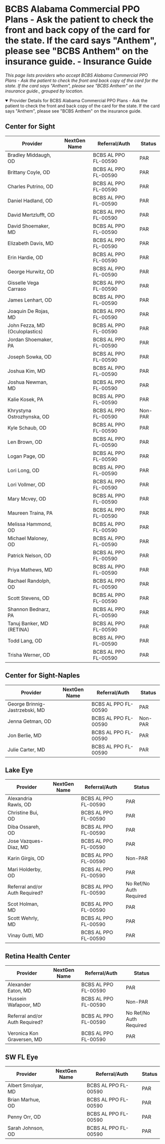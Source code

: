 # BCBS Alabama Commercial PPO Plans - Ask the patient to check the front and back copy of the card for the state. If the card says "Anthem", please see "BCBS Anthem" on the insurance guide. - Insurance Guide

*This page lists providers who accept BCBS Alabama Commercial PPO Plans - Ask the patient to check the front and back copy of the card for the state. If the card says "Anthem", please see "BCBS Anthem" on the insurance guide., grouped by location.*

<details open><summary>Provider Details for BCBS Alabama Commercial PPO Plans - Ask the patient to check the front and back copy of the card for the state. If the card says "Anthem", please see "BCBS Anthem" on the insurance guide.</summary>

## Center for Sight

| Provider | NextGen Name | Referral/Auth | Status |
|----------|-------------|--------------|--------|
| Bradley Middaugh, OD |  | BCBS AL PPO FL-00590 | PAR |
| Brittany Coyle, OD |  | BCBS AL PPO FL-00590 | PAR |
| Charles Putrino, OD |  | BCBS AL PPO FL-00590 | PAR |
| Daniel Hadland, OD |  | BCBS AL PPO FL-00590 | PAR |
| David Mertzlufft, OD |  | BCBS AL PPO FL-00590 | PAR |
| David Shoemaker, MD |  | BCBS AL PPO FL-00590 | PAR |
| Elizabeth Davis, MD |  | BCBS AL PPO FL-00590 | PAR |
| Erin Hardie, OD |  | BCBS AL PPO FL-00590 | PAR |
| George Hurwitz, OD |  | BCBS AL PPO FL-00590 | PAR |
| Gisselle Vega Carraso |  | BCBS AL PPO FL-00590 | PAR |
| James Lenhart, OD |  | BCBS AL PPO FL-00590 | PAR |
| Joaquin De Rojas, MD |  | BCBS AL PPO FL-00590 | PAR |
| John Fezza, MD (Oculoplastics) |  | BCBS AL PPO FL-00590 | PAR |
| Jordan Shoemaker, PA |  | BCBS AL PPO FL-00590 | PAR |
| Joseph Sowka, OD |  | BCBS AL PPO FL-00590 | PAR |
| Joshua Kim, MD |  | BCBS AL PPO FL-00590 | PAR |
| Joshua Newman, MD |  | BCBS AL PPO FL-00590 | PAR |
| Kalie Kosek, PA |  | BCBS AL PPO FL-00590 | PAR |
| Khrystyna Ostrozhynska, OD |  | BCBS AL PPO FL-00590 | Non-PAR |
| Kyle Schaub, OD |  | BCBS AL PPO FL-00590 | PAR |
| Len Brown, OD |  | BCBS AL PPO FL-00590 | PAR |
| Logan Page, OD |  | BCBS AL PPO FL-00590 | PAR |
| Lori Long, OD |  | BCBS AL PPO FL-00590 | PAR |
| Lori Vollmer, OD |  | BCBS AL PPO FL-00590 | PAR |
| Mary Mcvey, OD |  | BCBS AL PPO FL-00590 | PAR |
| Maureen Traina, PA |  | BCBS AL PPO FL-00590 | PAR |
| Melissa Hammond, OD |  | BCBS AL PPO FL-00590 | PAR |
| Michael Maloney, OD |  | BCBS AL PPO FL-00590 | PAR |
| Patrick Nelson, OD |  | BCBS AL PPO FL-00590 | PAR |
| Priya Mathews, MD |  | BCBS AL PPO FL-00590 | PAR |
| Rachael Randolph, OD |  | BCBS AL PPO FL-00590 | PAR |
| Scott Stevens, OD |  | BCBS AL PPO FL-00590 | PAR |
| Shannon Bednarz, PA |  | BCBS AL PPO FL-00590 | PAR |
| Tanuj Banker, MD (RETINA) |  | BCBS AL PPO FL-00590 | PAR |
| Todd Lang, OD |  | BCBS AL PPO FL-00590 | PAR |
| Trisha Werner, OD |  | BCBS AL PPO FL-00590 | PAR |

## Center for Sight-Naples

| Provider | NextGen Name | Referral/Auth | Status |
|----------|-------------|--------------|--------|
| George Brinnig-Jastrzebski, MD |  | BCBS AL PPO FL-00590 | PAR |
| Jenna Getman, OD |  | BCBS AL PPO FL-00590 | Non-PAR |
| Jon Berlie, MD |  | BCBS AL PPO FL-00590 | PAR |
| Julie Carter, MD |  | BCBS AL PPO FL-00590 | PAR |

## Lake Eye 

| Provider | NextGen Name | Referral/Auth | Status |
|----------|-------------|--------------|--------|
| Alexandria Rawls, OD |  | BCBS AL PPO FL-00590 | PAR |
| Christine Bui, OD |  | BCBS AL PPO FL-00590 | PAR |
| Diba Ossareh, OD |  | BCBS AL PPO FL-00590 | PAR |
| Jose Vazques-Diaz, MD |  | BCBS AL PPO FL-00590 | PAR |
| Karin Girgis, OD |  | BCBS AL PPO FL-00590 | Non-PAR |
| Mari Holderby, OD |  | BCBS AL PPO FL-00590 | PAR |
| Referral and/or Auth Required? |  | BCBS AL PPO FL-00590 | No Ref/No Auth Required |
| Scot Holman, MD |  | BCBS AL PPO FL-00590 | PAR |
| Scott Wehrly, MD |  | BCBS AL PPO FL-00590 | PAR |
| Vinay Gutti, MD |  | BCBS AL PPO FL-00590 | PAR |

## Retina Health Center

| Provider | NextGen Name | Referral/Auth | Status |
|----------|-------------|--------------|--------|
| Alexander Eaton, MD |  | BCBS AL PPO FL-00590 | PAR |
| Hussein Wafapoor, MD |  | BCBS AL PPO FL-00590 | Non-PAR |
| Referral and/or Auth Required? |  | BCBS AL PPO FL-00590 | No Ref/No Auth Required |
| Veronica Kon Graversen, MD |  | BCBS AL PPO FL-00590 | PAR |

## SW FL Eye

| Provider | NextGen Name | Referral/Auth | Status |
|----------|-------------|--------------|--------|
| Albert Smolyar, MD |  | BCBS AL PPO FL-00590 | PAR |
| Brian Marhue, OD |  | BCBS AL PPO FL-00590 | PAR |
| Penny Orr, OD |  | BCBS AL PPO FL-00590 | PAR |
| Sarah Johnson, OD |  | BCBS AL PPO FL-00590 | PAR |

</details>

